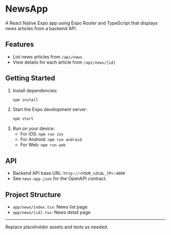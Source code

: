 # NewsApp

A React Native Expo app using Expo Router and TypeScript that displays news articles from a backend API.

## Features
- List news articles from `/api/news`
- View details for each article from `/api/news/{id}`

## Getting Started
1. Install dependencies:
   ```sh
   npm install
   ```
2. Start the Expo development server:
   ```sh
   npm start
   ```
3. Run on your device:
   - For iOS: `npm run ios`
   - For Android: `npm run android`
   - For Web: `npm run web`

## API
- Backend API base URL: `http://<YOUR_LOCAL_IP>:4000`
- See `news-app.json` for the OpenAPI contract.

## Project Structure
- `app/news/index.tsx`: News list page
- `app/news/[id].tsx`: News detail page

---
Replace placeholder assets and texts as needed.
